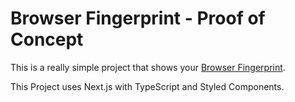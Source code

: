 # Browser Fingerprint - Proof of Concept

This is a really simple project that shows your [Browser Fingerprint](https://fingerprint.unlikecreative.now.sh/).

This Project uses Next.js with TypeScript and Styled Components.

